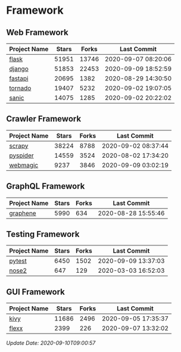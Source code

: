 # Framework

## Web Framework

| Project Name | Stars | Forks | Last Commit |
| ------------ | ----- | ----- | ----------- |
| [flask](https://github.com/pallets/flask) | 51951 | 13746 | 2020-09-07 08:20:06 |
| [django](https://github.com/django/django) | 51853 | 22453 | 2020-09-09 18:52:59 |
| [fastapi](https://github.com/tiangolo/fastapi) | 20695 | 1382 | 2020-08-29 14:30:50 |
| [tornado](https://github.com/tornadoweb/tornado) | 19407 | 5232 | 2020-09-02 19:07:05 |
| [sanic](https://github.com/huge-success/sanic) | 14075 | 1285 | 2020-09-02 20:22:02 |

## Crawler Framework

| Project Name | Stars | Forks | Last Commit |
| ------------ | ----- | ----- | ----------- |
| [scrapy](https://github.com/scrapy/scrapy) | 38224 | 8788 | 2020-09-02 08:37:44 |
| [pyspider](https://github.com/binux/pyspider) | 14559 | 3524 | 2020-08-02 17:34:20 |
| [webmagic](https://github.com/code4craft/webmagic) | 9237 | 3846 | 2020-09-09 03:02:19 |

## GraphQL Framework

| Project Name | Stars | Forks | Last Commit |
| ------------ | ----- | ----- | ----------- |
| [graphene](https://github.com/graphql-python/graphene) | 5990 | 634 | 2020-08-28 15:55:46 |

## Testing Framework

| Project Name | Stars | Forks | Last Commit |
| ------------ | ----- | ----- | ----------- |
| [pytest](https://github.com/pytest-dev/pytest) | 6450 | 1502 | 2020-09-09 13:37:03 |
| [nose2](https://github.com/nose-devs/nose2) | 647 | 129 | 2020-03-03 16:52:03 |

## GUI Framework

| Project Name | Stars | Forks | Last Commit |
| ------------ | ----- | ----- | ----------- |
| [kivy](https://github.com/kivy/kivy) | 11686 | 2496 | 2020-09-05 17:35:37 |
| [flexx](https://github.com/flexxui/flexx) | 2399 | 226 | 2020-09-07 13:32:02 |

*Update Date: 2020-09-10T09:00:57*